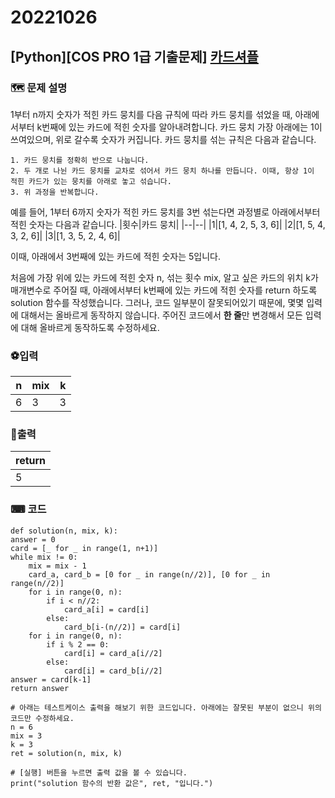# 20221026
## [Python][COS PRO 1급 기출문제]  [카드셔플](https://school.programmers.co.kr/learn/courses/11133/lessons/71164)

### 🗺 문제 설명
1부터 n까지 숫자가 적힌 카드 뭉치를 다음 규칙에 따라 카드 뭉치를 섞었을 때, 아래에서부터 k번째에 있는 카드에 적힌 숫자를 알아내려합니다. 카드 뭉치 가장 아래에는 1이 쓰여있으며, 위로 갈수록 숫자가 커집니다. 카드 뭉치를 섞는 규칙은 다음과 같습니다.
```
1. 카드 뭉치를 정확히 반으로 나눕니다.
2. 두 개로 나뉜 카드 뭉치를 교차로 섞어서 카드 뭉치 하나를 만듭니다. 이때, 항상 1이 적힌 카드가 있는 뭉치를 아래로 놓고 섞습니다.
3. 위 과정을 반복합니다.
```
예를 들어, 1부터 6까지 숫자가 적힌 카드 뭉치를 3번 섞는다면 과정별로 아래에서부터 적힌 숫자는 다음과 같습니다.
|횟수|카드 뭉치|
|--|--|
|1|[1, 4, 2, 5, 3, 6]|
|2|[1, 5, 4, 3, 2, 6]|
|3|[1, 3, 5, 2, 4, 6]|

이때, 아래에서 3번째에 있는 카드에 적힌 숫자는 5입니다.

처음에 가장 위에 있는 카드에 적힌 숫자 n, 섞는 횟수 mix, 알고 싶은 카드의 위치 k가 매개변수로 주어질 때, 아래에서부터 k번째에 있는 카드에 적힌 숫자를 return 하도록 solution 함수를 작성했습니다. 그러나, 코드 일부분이 잘못되어있기 때문에, 몇몇 입력에 대해서는 올바르게 동작하지 않습니다. 주어진 코드에서  **한 줄**만 변경해서 모든 입력에 대해 올바르게 동작하도록 수정하세요.


### ⚽입력
|n|mix|k|
|--|--|--|
|6|3|3|

### 🥇출력
|return|
|--|
|5|

### ⌨ 코드
	def solution(n, mix, k):
    answer = 0
    card = [_ for _ in range(1, n+1)]
    while mix != 0:
        mix = mix - 1
        card_a, card_b = [0 for _ in range(n//2)], [0 for _ in range(n//2)]
        for i in range(0, n):
            if i < n//2:
                card_a[i] = card[i]
            else:
                card_b[i-(n//2)] = card[i]
        for i in range(0, n):
            if i % 2 == 0:
                card[i] = card_a[i//2]
            else:
                card[i] = card_b[i//2]
    answer = card[k-1]
    return answer

	# 아래는 테스트케이스 출력을 해보기 위한 코드입니다. 아래에는 잘못된 부분이 없으니 위의 코드만 수정하세요.
	n = 6
	mix = 3
	k = 3
	ret = solution(n, mix, k)

	# [실행] 버튼을 누르면 출력 값을 볼 수 있습니다.
	print("solution 함수의 반환 값은", ret, "입니다.")
